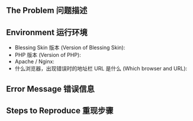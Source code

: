 <!-- 在提交一个新 issue 前，请先阅读以下内容： -->
<!-- Before opening a new issue, please make sure to READ the articles below: -->
<!-- * FAQ 常见问题：     https://git.io/fjRtn -->
<!-- * 报告问题的正确姿势：https://git.io/fjRtc -->

<!-- 把下面模板中的占位文字删除，并按照你的情况认真填写，谢谢 -->
<!-- Please remove the placeholders and fill in the template according to your situation. -->

## The Problem 问题描述



## Environment 运行环境

- Blessing Skin 版本 (Version of Blessing Skin):
- PHP 版本 (Version of PHP):
- Apache / Nginx:
- 什么浏览器，出现错误时的地址栏 URL 是什么 (Which browser and URL):

## Error Message 错误信息

<!--
    请提供详细信息，如截图。日志内容请不要直接贴出来，请把它放在 pastebin 等网站上。
    不提供详细信息的 issue 或不按要求提供日志的将被直接忽略，谢谢合作。
    Please provide more information, such as screenshots.
    For logs, don't paste it in issue directly. You can paste in on pastebin.
    You will be ignored if you don't provide enough information or
    your logs messes up the issue.
    Thanks for your cooperation.
-->

## Steps to Reproduce 重现步骤

<!-- Tell us how to reproduce this issue. -->
<!-- 详细描述你出错前的操作步骤 -->
